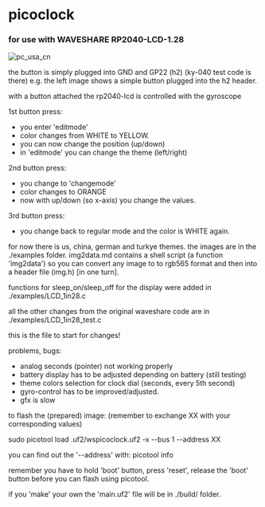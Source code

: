 # picoclock
### for use with WAVESHARE RP2040-LCD-1.28
![pc_usa_cn](https://user-images.githubusercontent.com/26333559/195168002-3e70b9dc-ee9e-4af8-8cbc-15525633de07.jpg)



the button is simply plugged into GND and GP22 (h2)
(ky-040 test code is there)
e.g. the left image shows a simple button plugged into the h2 header.

with a button attached the rp2040-lcd is controlled with the gyroscope

1st button press:
- you enter 'editmode'
- color changes from WHITE to YELLOW.
- you can now change the position (up/down)
- in 'editmode' you can change the theme (left/right)

2nd button press:
- you change to 'changemode'
- color changes to ORANGE
- now with up/down (so x-axis) you change the values.

3rd button press:
- you change back to regular mode and the color is WHITE again.

for now there is us, china, german and turkye themes.
the images are in the ./examples folder.
img2data.md contains a shell script (a function 'img2data')
so you can convert any image to to rgb565 format and then
into a header file (img.h) [in one turn].

functions for sleep_on/sleep_off for the display 
were added in ./examples/LCD_1in28.c

all the other changes from the original waveshare code
are in ./examples/LCD_1in28_test.c

this is the file to start for changes!


problems, bugs:

- analog seconds (pointer) not working properly
- battery display has to be adjusted depending on battery (still testing)
- theme colors selection for clock dial (seconds, every 5th second)
- gyro-control has to be improved/adjusted.
- gfx is slow

to flash the (prepared) image: 
(remember to exchange XX with your corresponding values)

sudo picotool load .uf2/wspicoclock.uf2 -x --bus 1 --address XX

you can find out the '--address' with:
picotool info

remember you have to hold 'boot' button, press 'reset', release the 'boot' button
before you can flash using picotool.

if you 'make' your own the 'main.uf2' file will be in ./build/ folder.
